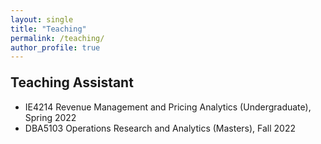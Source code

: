 ```yaml
---
layout: single
title: "Teaching"
permalink: /teaching/
author_profile: true
---
```

<body>

<h2 style="margin-top: 1em;">Teaching Assistant</h2>
<ul>
	<li>IE4214 Revenue Management and Pricing Analytics (Undergraduate), Spring 2022</li>
	<li>DBA5103 Operations Research and Analytics (Masters), Fall 2022</li>
</ul>

</body>